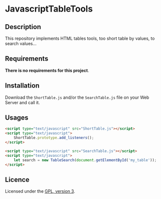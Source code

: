 # JavascriptTableTools

## Description

This repository implements HTML tables tools, too short table by values, to search values...

## Requirements

**There is no requirements for this project**.

## Installation

Download the `ShortTable.js` and/or the `SearchTable.js` file on your Web Server and call it.

## Usages

```html
<script type="text/javascript" src="ShortTable.js"></script>
<script type="text/javascript">
    ShortTable.prototype.add_listeners();
</script>

<script type="text/javascript" src="SearchTable.js"></script>
<script type="text/javascript">
    let search = new TableSearch(document.getElementById('my_table'));
</script>
```

## Licence

Licensed under the [GPL, version 3](https://www.gnu.org/licenses/).
